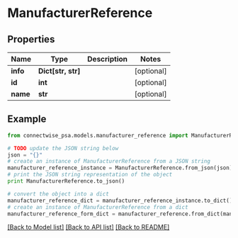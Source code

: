 # ManufacturerReference


## Properties
Name | Type | Description | Notes
------------ | ------------- | ------------- | -------------
**info** | **Dict[str, str]** |  | [optional] 
**id** | **int** |  | [optional] 
**name** | **str** |  | [optional] 

## Example

```python
from connectwise_psa.models.manufacturer_reference import ManufacturerReference

# TODO update the JSON string below
json = "{}"
# create an instance of ManufacturerReference from a JSON string
manufacturer_reference_instance = ManufacturerReference.from_json(json)
# print the JSON string representation of the object
print ManufacturerReference.to_json()

# convert the object into a dict
manufacturer_reference_dict = manufacturer_reference_instance.to_dict()
# create an instance of ManufacturerReference from a dict
manufacturer_reference_form_dict = manufacturer_reference.from_dict(manufacturer_reference_dict)
```
[[Back to Model list]](../README.md#documentation-for-models) [[Back to API list]](../README.md#documentation-for-api-endpoints) [[Back to README]](../README.md)


